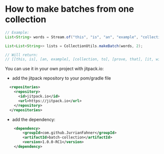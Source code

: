 # How to make batches from one collection

```java
// Example:
List<String> words = Stream.of("this", "is", "an", "example", "collection", "to", "prove", "that", "it", "will", "work").collect(toList());

List<List<String>> lists = CollectionUtils.makeBatch(words, 2);

// Will return:
// [[this, is], [an, example], [collection, to], [prove, that], [it, will], [work]]
```

You can use it in your own project with jitpack.io:

* add the jitpack repository to your pom/gradle file

```xml
  <repositories>
    <repository>
      <id>jitpack.io</id>
      <url>https://jitpack.io</url>
    </repository>
  </repositories>
```

* add the dependency:

```xml
	<dependency>
	    <groupId>com.github.JurrianFahner</groupId>
	    <artifactId>batch-collection</artifactId>
	    <version>1.0.0-RC1</version>
	</dependency>
```